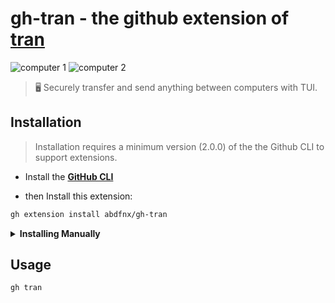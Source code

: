 # gh-tran - the github extension of [**tran**](https://github.com/abdfnx/tran)

![computer 1](https://user-images.githubusercontent.com/64256993/152999023-fbbe04aa-a4b5-449c-b589-27e1169cf851.gif)
![computer 2](https://user-images.githubusercontent.com/64256993/153002664-9c3db89e-5c71-4555-afa0-3866e37f5339.gif)

> 🖥️ Securely transfer and send anything between computers with TUI.

## Installation

> Installation requires a minimum version (2.0.0) of the the Github CLI to support extensions.

- Install the [**GitHub CLI**](https://cli.github.com)

- then Install this extension:

```bash
gh extension install abdfnx/gh-tran
```

<details>
    <summary><strong>Installing Manually</strong></summary>

> to install this extension **manually**, you can do these steps:

1. clone `gh-tran` repo
    ```bash
    # git
    git clone https://github.com/abdfnx/gh-tran
    
    # github cli
    gh repo clone abdfnx/gh-tran
    ```

2. cd to it
    ```bash
    cd gh-tran
    ```

3. install it locally
    ```bash
    gh extension install .
    ```
</details>

## Usage

```bash
gh tran
```
